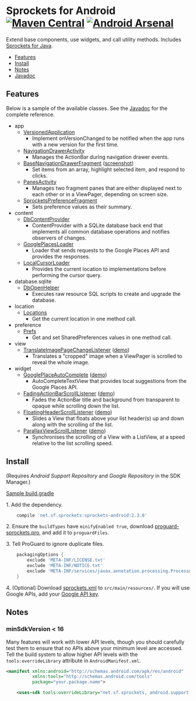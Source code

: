 Sprockets for Android [![Maven Central][5]][6] [![Android Arsenal][3]][4]
=========================================================================

Extend base components, use widgets, and call utility methods.  Includes [Sprockets for Java][7].

* [Features](#features)
* [Install](#install)
* [Notes](#notes)
* [Javadoc][1]

Features
--------

Below is a sample of the available classes. See the [Javadoc][1] for the complete reference.

* app
    * [VersionedApplication][100]
        * Implement onVersionChanged to be notified when the app runs with a new version for the first time.
    * [NavigationDrawerActivity][101]
        * Manages the ActionBar during navigation drawer events.
    * [BaseNavigationDrawerFragment][102] ([screenshot][105])
        * Set items from an array, highlight selected item, and respond to clicks.
    * [PanesActivity][103]
        * Manages two fragment panes that are either displayed next to each other or in a ViewPager, depending on screen size.
    * [SprocketsPreferenceFragment][104]
        * Sets preference values as their summary.
* content
    * [DbContentProvider][200]
        * ContentProvider with a SQLite database back end that implements all common database operations and notifies observers of changes.
    * [GooglePlacesLoader][201]
        * Loader that sends requests to the Google Places API and provides the responses.
    * [LocalCursorLoader][202]
        * Provides the current location to implementations before performing the cursor query.
* database.sqlite
    * [DbOpenHelper][300]
        * Executes raw resource SQL scripts to create and upgrade the database.
* location
    * [Locations][400]
        * Get the current location in one method call.
* preference
    * [Prefs][500]
        * Get and set SharedPreferences values in one method call.
* view
    * [TranslateImagePageChangeListener][700] ([demo][701])
        * Translates a "cropped" image when a ViewPager is scrolled to reveal the whole image.
* widget
    * [GooglePlaceAutoComplete][600] ([demo][604])
        * AutoCompleteTextView that provides local suggestions from the Google Places API.
    * [FadingActionBarScrollListener][601] ([demo][605])
        * Fades the ActionBar title and background from transparent to opaque while scrolling down the list.
    * [FloatingHeaderScrollListener][602] ([demo][606])
        * Slides a View that floats above your list header(s) up and down along with the scrolling of the list.
    * [ParallaxViewScrollListener][603] ([demo][607])
        * Synchronises the scrolling of a View with a ListView, at a speed relative to the list scrolling speed.

Install
-------

(Requires *Android Support Repository* and *Google Repository* in the SDK Manager.)

[Sample build.gradle](samples/build.gradle)

1\. Add the dependency.

```groovy
    compile 'net.sf.sprockets:sprockets-android:2.3.0'
```

2\. Ensure the `buildTypes` have `minifyEnabled true`, download [proguard-sprockets.pro][10], and add it to `proguardFiles`.

3\. Tell ProGuard to ignore duplicate files.

```groovy
    packagingOptions {
        exclude 'META-INF/LICENSE.txt'
        exclude 'META-INF/NOTICE.txt'
        exclude 'META-INF/services/javax.annotation.processing.Processor'
    }
```

4\. (Optional) Download [sprockets.xml][11] to `src/main/resources/`. If you will use Google APIs, add your [Google API key][12].

Notes
-----

### minSdkVersion < 16

Many features will work with lower API levels, though you should carefully test them to ensure that no APIs above your minimum level are accessed.  Tell the build system to allow higher API levels with the `tools:overrideLibrary` attribute in `AndroidManifest.xml`.

```xml
<manifest xmlns:android="http://schemas.android.com/apk/res/android"
          xmlns:tools="http://schemas.android.com/tools"
          package="your.package.name">

    <uses-sdk tools:overrideLibrary="net.sf.sprockets, android.support.v13"/>
```

[1]: https://pushbit.github.io/sprockets-android/apidocs/
[3]: https://img.shields.io/badge/Android%20Arsenal-Sprockets-brightgreen.svg?style=flat
[4]: https://android-arsenal.com/details/1/1243
[5]: https://img.shields.io/maven-central/v/net.sf.sprockets/sprockets-android.svg
[6]: https://search.maven.org/#search|ga|1|g%3Anet.sf.sprockets%20a%3Asprockets-android
[7]: https://github.com/pushbit/sprockets

[10]: https://raw.githubusercontent.com/pushbit/sprockets-android/master/sprockets/proguard-sprockets.pro
[11]: https://raw.githubusercontent.com/pushbit/sprockets/master/src/main/resources/net/sf/sprockets/sprockets.xml
[12]: https://console.developers.google.com/

[100]: https://pushbit.github.io/sprockets-android/apidocs/index.html?net/sf/sprockets/app/VersionedApplication.html
[101]: https://pushbit.github.io/sprockets-android/apidocs/index.html?net/sf/sprockets/app/ui/NavigationDrawerActivity.html
[102]: https://pushbit.github.io/sprockets-android/apidocs/index.html?net/sf/sprockets/app/ui/BaseNavigationDrawerFragment.html
[103]: https://pushbit.github.io/sprockets-android/apidocs/index.html?net/sf/sprockets/app/ui/PanesActivity.html
[104]: https://pushbit.github.io/sprockets-android/apidocs/index.html?net/sf/sprockets/app/ui/SprocketsPreferenceFragment.html
[105]: samples/images/BaseNavigationDrawerFragment.png

[200]: https://pushbit.github.io/sprockets-android/apidocs/index.html?net/sf/sprockets/content/DbContentProvider.html
[201]: https://pushbit.github.io/sprockets-android/apidocs/index.html?net/sf/sprockets/content/GooglePlacesLoader.html
[202]: https://pushbit.github.io/sprockets-android/apidocs/index.html?net/sf/sprockets/content/LocalCursorLoader.html

[300]: https://pushbit.github.io/sprockets-android/apidocs/index.html?net/sf/sprockets/database/sqlite/DbOpenHelper.html

[400]: https://pushbit.github.io/sprockets-android/apidocs/index.html?net/sf/sprockets/location/Locations.html

[500]: https://pushbit.github.io/sprockets-android/apidocs/index.html?net/sf/sprockets/preference/Prefs.html

[600]: https://pushbit.github.io/sprockets-android/apidocs/index.html?net/sf/sprockets/widget/GooglePlaceAutoComplete.html
[601]: https://pushbit.github.io/sprockets-android/apidocs/index.html?net/sf/sprockets/widget/FadingActionBarScrollListener.html
[602]: https://pushbit.github.io/sprockets-android/apidocs/index.html?net/sf/sprockets/widget/FloatingHeaderScrollListener.html
[603]: https://pushbit.github.io/sprockets-android/apidocs/index.html?net/sf/sprockets/widget/ParallaxViewScrollListener.html
[604]: samples/images/GooglePlaceAutoComplete.gif
[605]: samples/images/FadingActionBarScrollListener.gif
[606]: samples/images/FloatingHeaderScrollListener.gif
[607]: samples/images/ParallaxViewScrollListener.gif

[700]: https://pushbit.github.io/sprockets-android/apidocs/index.html?net/sf/sprockets/view/TranslateImagePageChangeListener.html
[701]: samples/images/TranslateImagePageChangeListener.gif
